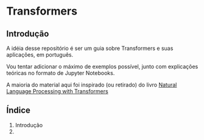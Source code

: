 # Transformers

## Introdução

A idéia desse repositório é ser um guia sobre Transformers e suas aplicações, em português.

Vou tentar adicionar o máximo de exemplos possível, junto com explicações teóricas no formato de Jupyter Notebooks.

A maioria do material aqui foi inspirado (ou retirado) do livro [Natural Language Processing with Transformers](https://a.co/d/01QyGYWb)

## Índice

1. Introdução
2. 